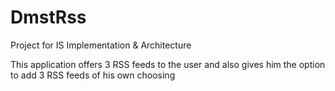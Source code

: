 DmstRss
=======

Project for IS Implementation &amp; Architecture

This application offers 3 RSS feeds to the user and also gives him the option to add 3 RSS feeds of his own choosing
